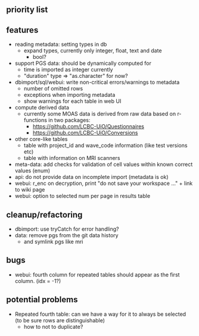
## priority list  


## features
  * reading metadata: setting types in db 
    * expand types, currently only integer, float, text and date
      * bool?
  * support PGS data: should be dynamically computed for 
    * time is imported as integer currently
    * "duration" type => "as.character" for now?
  * dbimport/sql/webui: write non-critical errors/warnings to metadata
    * number of omitted rows
    * exceptions when importing metadata
    * show warnings for each table in web UI
  * compute derived data
    * currently some MOAS data is derived from raw data based on r-functions in two packages:
      * https://github.com/LCBC-UiO/Questionnaires
      * https://github.com/LCBC-UiO/Conversions
  * other core-like tables
    * table with project_id and wave_code information (like test versions etc)
    * table with information on MRI scanners
  * meta-data: add checks for validation of cell values within known correct values (enum)
  * api: do not provide data on incomplete import (metadata is ok)
  * webui: r_enc on decryption, print "do not save your workspace ..." + link to wiki page
  * webui: option to selected num per page in results table


## cleanup/refactoring
  * dbimport: use tryCatch for error handling?
  * data: remove pgs from the git data history
    * and symlink pgs like mri

## bugs
  * webui: fourth column for repeated tables should appear as the first column. (idx = -1?)
  
## potential problems
  * Repeated fourth table: can we have a way for it to always be selected (to be sure rows are distinguishable)
    * how to not to duplicate?

